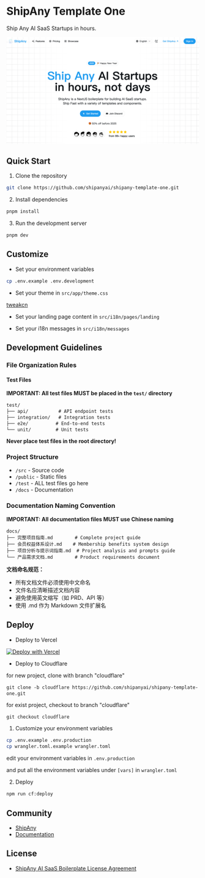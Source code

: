# ShipAny Template One

Ship Any AI SaaS Startups in hours.

![preview](preview.png)

## Quick Start

1. Clone the repository

```bash
git clone https://github.com/shipanyai/shipany-template-one.git
```

2. Install dependencies

```bash
pnpm install
```

3. Run the development server

```bash
pnpm dev
```

## Customize

- Set your environment variables

```bash
cp .env.example .env.development
```

- Set your theme in `src/app/theme.css`

[tweakcn](https://tweakcn.com/editor/theme)

- Set your landing page content in `src/i18n/pages/landing`

- Set your i18n messages in `src/i18n/messages`

## Development Guidelines

### File Organization Rules

#### Test Files
**IMPORTANT: All test files MUST be placed in the `test/` directory**

```
test/
├── api/           # API endpoint tests
├── integration/   # Integration tests
├── e2e/          # End-to-end tests
└── unit/         # Unit tests
```

**Never place test files in the root directory!**

### Project Structure

- `/src` - Source code
- `/public` - Static files
- `/test` - ALL test files go here
- `/docs` - Documentation

### Documentation Naming Convention

**IMPORTANT: All documentation files MUST use Chinese naming**

```
docs/
├── 完整项目指南.md        # Complete project guide
├── 会员权益体系设计.md    # Membership benefits system design
├── 项目分析与提示词指南.md  # Project analysis and prompts guide
└── 产品需求文档.md        # Product requirements document
```

**文档命名规范：**
- 所有文档文件必须使用中文命名
- 文件名应清晰描述文档内容
- 避免使用英文缩写（如 PRD、API 等）
- 使用 .md 作为 Markdown 文件扩展名

## Deploy

- Deploy to Vercel

[![Deploy with Vercel](https://vercel.com/button)](https://vercel.com/new/clone?repository-url=https%3A%2F%2Fgithub.com%2Fshipanyai%2Fshipany-template-one&project-name=my-shipany-project&repository-name=my-shipany-project&redirect-url=https%3A%2F%2Fshipany.ai&demo-title=ShipAny&demo-description=Ship%20Any%20AI%20Startup%20in%20hours%2C%20not%20days&demo-url=https%3A%2F%2Fshipany.ai&demo-image=https%3A%2F%2Fpbs.twimg.com%2Fmedia%2FGgGSW3La8AAGJgU%3Fformat%3Djpg%26name%3Dlarge)

- Deploy to Cloudflare

for new project, clone with branch "cloudflare"

```shell
git clone -b cloudflare https://github.com/shipanyai/shipany-template-one.git
```

for exist project, checkout to branch "cloudflare"

```shell
git checkout cloudflare
```

1. Customize your environment variables

```bash
cp .env.example .env.production
cp wrangler.toml.example wrangler.toml
```

edit your environment variables in `.env.production`

and put all the environment variables under `[vars]` in `wrangler.toml`

2. Deploy

```bash
npm run cf:deploy
```

## Community

- [ShipAny](https://shipany.ai)
- [Documentation](https://docs.shipany.ai)

## License

- [ShipAny AI SaaS Boilerplate License Agreement](LICENSE)
